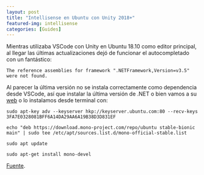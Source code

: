 ```yaml
---
layout: post
title: "Intellisense en Ubuntu con Unity 2018+"
featured-img: intellisense
categories: [Guides]
---
```


Mientras utilizaba VSCode con Unity en Ubuntu 18.10 como editor principal, al llegar las últimas actualizaciones dejó de funcionar el autocompletado con un fantástico:

```
The reference assemblies for framework ".NETFramework,Version=v3.5" were not found.
```

Al parecer la última versión no se instala correctamente como dependencia desde VSCode, así que instalar la última versión de .NET o bien vamos a su [web](http://www.mono-project.com/download/stable/) o lo instalamos desde terminal con:

```
sudo apt-key adv --keyserver hkp://keyserver.ubuntu.com:80 --recv-keys 3FA7E0328081BFF6A14DA29AA6A19B38D3D831EF

echo "deb https://download.mono-project.com/repo/ubuntu stable-bionic main" | sudo tee /etc/apt/sources.list.d/mono-official-stable.list

sudo apt update

sudo apt-get install mono-devel
```

[Fuente](https://k00d14.wordpress.com/2018/06/21/got-intellisense-for-unity-and-c-working-on-linux/).
